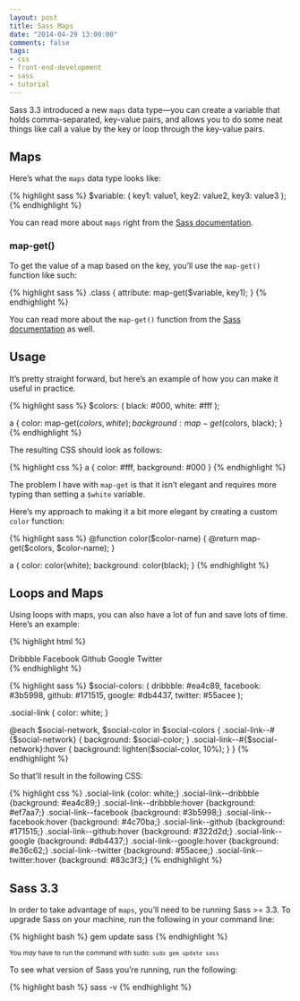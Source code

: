 ```yaml
---
layout: post
title: Sass Maps
date: "2014-04-29 13:00:00"
comments: false
tags:
- css
- front-end-development
- sass
- tutorial
---
```


Sass 3.3 introduced a new `maps` data type&mdash;you can create a variable that holds comma-separated, key-value pairs, and allows you to do some neat things like call a value by the key or loop through the key-value pairs.

<!--more-->

## Maps

Here’s what the `maps` data type looks like:

{% highlight sass %}
$variable: (
  key1: value1,
  key2: value2,
  key3: value3
);
{% endhighlight %}

You can read more about `maps` right from the <a href="http://sass-lang.com/documentation/file.SASS_REFERENCE.html#maps" target="_blank">Sass documentation</a>.

### map-get()

To get the value of a map based on the key, you’ll use the `map-get()` function like such:

{% highlight sass %}
.class {
  attribute: map-get($variable, key1);
}
{% endhighlight %}

You can read more about the `map-get()` function from the <a href="http://sass-lang.com/documentation/Sass/Script/Functions.html#map_get-instance_method" target="_blank">Sass documentation</a> as well.

## Usage

It’s pretty straight forward, but here’s an example of how you can make it useful in practice.

{% highlight sass %}
$colors: (
  black: #000,
  white: #fff
);

a {
  color: map-get($colors, white);
  background: map-get($colors, black);
}
{% endhighlight %}

The resulting CSS should look as follows:

{% highlight css %}
a {
  color: #fff,
  background: #000
}
{% endhighlight %}

The problem I have with `map-get` is that it isn’t elegant and requires more typing than setting a `$white` variable.

Here’s my approach to making it a bit more elegant by creating a custom `color` function:

{% highlight sass %}
@function color($color-name) {
  @return map-get($colors, $color-name);
}

a {
  color: color(white);
  background: color(black);
}
{% endhighlight %}

## Loops and Maps

Using loops with maps, you can also have a lot of fun and save lots of time. Here’s an example:

{% highlight html %}
<nav class="social">
  <a class="social-link social-link--dribbble">Dribbble</a>
  <a class="social-link social-link--facebook">Facebook</a>
  <a class="social-link social-link--github">Github</a>
  <a class="social-link social-link--google">Google</a>
  <a class="social-link social-link--twitter">Twitter</a>
</nav>
{% endhighlight %}

{% highlight sass %}
$social-colors: (
  dribbble: #ea4c89,
  facebook: #3b5998,
  github: #171515,
  google: #db4437,
  twitter: #55acee
);

.social-link {
  color: white;
}

@each $social-network, $social-color in $social-colors {
  .social-link--#{$social-network} {
    background: $social-color;
  }
  .social-link--#{$social-network}:hover {
    background: lighten($social-color, 10%);
  }
}
{% endhighlight %}

So that’ll result in the following CSS:

{% highlight css %}
.social-link                 {color: white;}
.social-link--dribbble       {background: #ea4c89;}
.social-link--dribbble:hover {background: #ef7aa7;}
.social-link--facebook       {background: #3b5998;}
.social-link--facebook:hover {background: #4c70ba;}
.social-link--github         {background: #171515;}
.social-link--github:hover   {background: #322d2d;}
.social-link--google         {background: #db4437;}
.social-link--google:hover   {background: #e36c62;}
.social-link--twitter        {background: #55acee;}
.social-link--twitter:hover  {background: #83c3f3;}
{% endhighlight %}

## Sass 3.3

In order to take advantage of `maps`, you’ll need to be running Sass >= 3.3. To upgrade Sass on your machine, run the following in your command line:

{% highlight bash %}
gem update sass
{% endhighlight %}

<small>You *may* have to run the command with sudo: `sudo gem update sass`</small>

To see what version of Sass you’re running, run the following:

{% highlight bash %}
sass -v
{% endhighlight %}